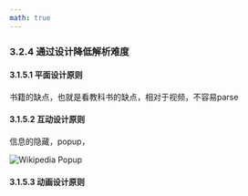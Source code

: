 ```yaml
---
math: true
---
```


### 3.2.4 通过设计降低解析难度

#### 3.1.5.1 平面设计原则

书籍的缺点，也就是看教科书的缺点，相对于视频，不容易parse

#### 3.1.5.2 互动设计原则

信息的隐藏，popup，

![Wikipedia Popup](../img/popup.png)

#### 3.1.5.3 动画设计原则
